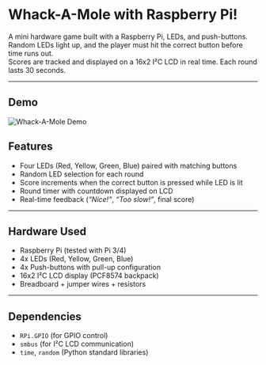 # Whack-A-Mole with Raspberry Pi!

A mini hardware game built with a Raspberry Pi, LEDs, and push-buttons.  
Random LEDs light up, and the player must hit the correct button before time runs out.  
Scores are tracked and displayed on a 16x2 I²C LCD in real time. Each round lasts 30 seconds.

---
## Demo
![Whack-A-Mole Demo](demo.gif)

## Features
- Four LEDs (Red, Yellow, Green, Blue) paired with matching buttons  
- Random LED selection for each round  
- Score increments when the correct button is pressed while LED is lit  
- Round timer with countdown displayed on LCD  
- Real-time feedback (*“Nice!”*, *“Too slow!”*, final score)  

---

## Hardware Used
- Raspberry Pi (tested with Pi 3/4)  
- 4x LEDs (Red, Yellow, Green, Blue)  
- 4x Push-buttons with pull-up configuration  
- 16x2 I²C LCD display (PCF8574 backpack)  
- Breadboard + jumper wires + resistors  

---

## Dependencies
- `RPi.GPIO` (for GPIO control)  
- `smbus` (for I²C LCD communication)  
- `time`, `random` (Python standard libraries)  

